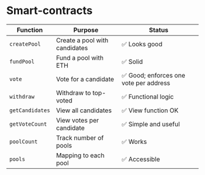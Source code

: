 # Smart-contracts

| Function        | Purpose                       | Status                                |
| --------------- | ----------------------------- | ------------------------------------- |
| `createPool`    | Create a pool with candidates | ✅ Looks good                          |
| `fundPool`      | Fund a pool with ETH          | ✅ Solid                               |
| `vote`          | Vote for a candidate          | ✅ Good; enforces one vote per address |
| `withdraw`      | Withdraw to top-voted         | ✅ Functional logic                    |
| `getCandidates` | View all candidates           | ✅ View function OK                    |
| `getVoteCount`  | View votes per candidate      | ✅ Simple and useful                   |
| `poolCount`     | Track number of pools         | ✅ Works                               |
| `pools`         | Mapping to each pool          | ✅ Accessible                          |
